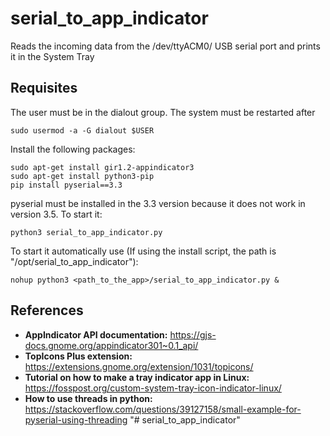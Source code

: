 # serial_to_app_indicator

Reads the incoming data from the /dev/ttyACM0/ USB serial port and prints it in the System Tray

## Requisites

The user must be in the dialout group. The system must be restarted after
```
sudo usermod -a -G dialout $USER
```

Install the following packages:
```
sudo apt-get install gir1.2-appindicator3
sudo apt-get install python3-pip
pip install pyserial==3.3
```
pyserial must be installed in the 3.3 version because it does not work in version 3.5.
To start it:

```
python3 serial_to_app_indicator.py
```

To start it automatically use (If using the install script, the path is "/opt/serial_to_app_indicator"): 
```
nohup python3 <path_to_the_app>/serial_to_app_indicator.py &
```

## References
* __AppIndicator API documentation:__ https://gjs-docs.gnome.org/appindicator301~0.1_api/
* __TopIcons Plus extension:__ https://extensions.gnome.org/extension/1031/topicons/
* __Tutorial on how to make a tray indicator app in Linux:__ https://fosspost.org/custom-system-tray-icon-indicator-linux/
* __How to use threads in python:__ https://stackoverflow.com/questions/39127158/small-example-for-pyserial-using-threading
"# serial_to_app_indicator" 

